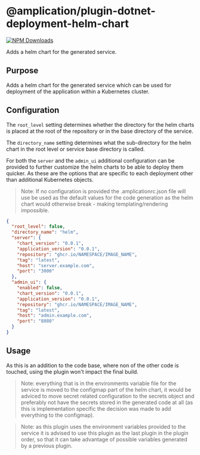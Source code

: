 # @amplication/plugin-dotnet-deployment-helm-chart

[![NPM Downloads](https://img.shields.io/npm/dt/@amplication/plugin-dotnet-deployment-helm-chart)](https://www.npmjs.com/package/@amplication/plugin-dotnet-deployment-helm-chart)

Adds a helm chart for the generated service.

## Purpose

Adds a helm chart for the generated service which can be used for deployment of the application within a Kubernetes cluster.

## Configuration

The `root_level` setting determines whether the directory for the helm charts is placed at the root of the repository or in the base directory of the service.

The `directory_name` setting determines what the sub-directory for the helm chart in the root level or service base directory is called.

For both the `server` and the `admin_ui` additional configuration can be provided to further customize the helm charts to be able to deploy them quicker. As these are the options that are specific to each deployment other than additional Kubernetes objects.

> Note: If no configuration is provided the .amplicationrc.json file will use be used as the default values for the code generation as the helm chart would otherwise break - making templating/rendering impossible.

```json
{
  "root_level": false,
  "directory_name": "helm",
  "server": {
    "chart_version": "0.0.1",
    "application_version": "0.0.1",
    "repository": "ghcr.io/NAMESPACE/IMAGE_NAME",
    "tag": "latest",
    "host": "server.example.com",
    "port": "3000"
  },
  "admin_ui": {
    "enabled": false,
    "chart_version": "0.0.1",
    "application_version": "0.0.1",
    "repository": "ghcr.io/NAMESPACE/IMAGE_NAME",
    "tag": "latest",
    "host": "admin.example.com",
    "port": "8080"
  }
}
```

## Usage

As this is an addition to the code base, where non of the other code is touched, using the plugin won't impact the final build.

> Note: everything that is in the environments variable file for the service is moved to the configmap part of the helm chart, it would be adviced to move secret related configuration to the secrets object and preferably not have the secrets stored in the generated code at all (as this is implementation specific the decision was made to add everything to the configmap).

> Note: as this plugin uses the environment variables provided to the service it is advised to use this plugin as the last plugin in the plugin order, so that it can take advantage of possible variables generated by a previous plugin.
